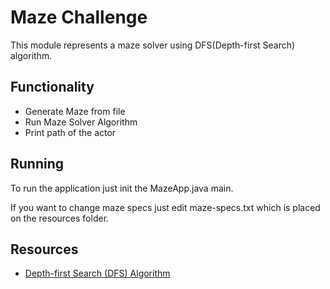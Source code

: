 
# Maze Challenge

This module represents a maze solver using DFS(Depth-first Search) algorithm.

## Functionality

- Generate Maze from file
- Run Maze Solver Algorithm
- Print path of the actor
  
## Running

To run the application just init the MazeApp.java main.

If you want to change maze specs just edit maze-specs.txt which is placed on the resources folder.

## Resources

 - [Depth-first Search (DFS) Algorithm](https://en.wikipedia.org/wiki/Depth-first_search)